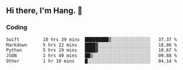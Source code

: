 ## Hi there, I'm Hang. 👋

### Coding

<!--START_SECTION:waka-->

```txt
Swift         10 hrs 39 mins  █████████▒░░░░░░░░░░░░░░░   37.37 %
Markdown      5 hrs 22 mins   ████▓░░░░░░░░░░░░░░░░░░░░   18.86 %
Python        5 hrs 19 mins   ████▓░░░░░░░░░░░░░░░░░░░░   18.67 %
JSON          2 hrs 49 mins   ██▒░░░░░░░░░░░░░░░░░░░░░░   09.88 %
Other         1 hr 10 mins    █░░░░░░░░░░░░░░░░░░░░░░░░   04.14 %
```

<!--END_SECTION:waka-->
